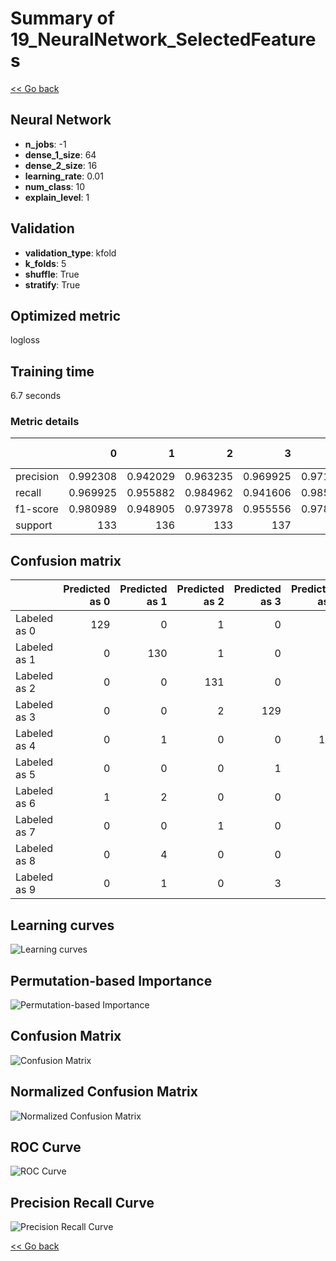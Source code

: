 # Summary of 19_NeuralNetwork_SelectedFeatures

[<< Go back](../README.md)


## Neural Network
- **n_jobs**: -1
- **dense_1_size**: 64
- **dense_2_size**: 16
- **learning_rate**: 0.01
- **num_class**: 10
- **explain_level**: 1

## Validation
 - **validation_type**: kfold
 - **k_folds**: 5
 - **shuffle**: True
 - **stratify**: True

## Optimized metric
logloss

## Training time

6.7 seconds

### Metric details
|           |          0 |          1 |          2 |          3 |          4 |          5 |          6 |          7 |          8 |          9 |   accuracy |   macro avg |   weighted avg |   logloss |
|:----------|-----------:|-----------:|-----------:|-----------:|-----------:|-----------:|-----------:|-----------:|-----------:|-----------:|-----------:|------------:|---------------:|----------:|
| precision |   0.992308 |   0.942029 |   0.963235 |   0.969925 |   0.971014 |   0.93617  |   0.977778 |   0.977778 |   0.930769 |   0.946565 |   0.960653 |    0.960757 |       0.960785 |  0.153551 |
| recall    |   0.969925 |   0.955882 |   0.984962 |   0.941606 |   0.985294 |   0.970588 |   0.970588 |   0.985075 |   0.923664 |   0.918519 |   0.960653 |    0.96061  |       0.960653 |  0.153551 |
| f1-score  |   0.980989 |   0.948905 |   0.973978 |   0.955556 |   0.978102 |   0.953069 |   0.97417  |   0.981413 |   0.927203 |   0.932331 |   0.960653 |    0.960571 |       0.960606 |  0.153551 |
| support   | 133        | 136        | 133        | 137        | 136        | 136        | 136        | 134        | 131        | 135        |   0.960653 | 1347        |    1347        |  0.153551 |


## Confusion matrix
|              |   Predicted as 0 |   Predicted as 1 |   Predicted as 2 |   Predicted as 3 |   Predicted as 4 |   Predicted as 5 |   Predicted as 6 |   Predicted as 7 |   Predicted as 8 |   Predicted as 9 |
|:-------------|-----------------:|-----------------:|-----------------:|-----------------:|-----------------:|-----------------:|-----------------:|-----------------:|-----------------:|-----------------:|
| Labeled as 0 |              129 |                0 |                1 |                0 |                2 |                0 |                0 |                0 |                1 |                0 |
| Labeled as 1 |                0 |              130 |                1 |                0 |                0 |                1 |                1 |                0 |                2 |                1 |
| Labeled as 2 |                0 |                0 |              131 |                0 |                0 |                0 |                0 |                0 |                2 |                0 |
| Labeled as 3 |                0 |                0 |                2 |              129 |                0 |                2 |                0 |                1 |                1 |                2 |
| Labeled as 4 |                0 |                1 |                0 |                0 |              134 |                0 |                0 |                0 |                0 |                1 |
| Labeled as 5 |                0 |                0 |                0 |                1 |                1 |              132 |                1 |                0 |                0 |                1 |
| Labeled as 6 |                1 |                2 |                0 |                0 |                0 |                0 |              132 |                0 |                1 |                0 |
| Labeled as 7 |                0 |                0 |                1 |                0 |                1 |                0 |                0 |              132 |                0 |                0 |
| Labeled as 8 |                0 |                4 |                0 |                0 |                0 |                2 |                1 |                1 |              121 |                2 |
| Labeled as 9 |                0 |                1 |                0 |                3 |                0 |                4 |                0 |                1 |                2 |              124 |

## Learning curves
![Learning curves](learning_curves.png)

## Permutation-based Importance
![Permutation-based Importance](permutation_importance.png)
## Confusion Matrix

![Confusion Matrix](confusion_matrix.png)


## Normalized Confusion Matrix

![Normalized Confusion Matrix](confusion_matrix_normalized.png)


## ROC Curve

![ROC Curve](roc_curve.png)


## Precision Recall Curve

![Precision Recall Curve](precision_recall_curve.png)



[<< Go back](../README.md)
